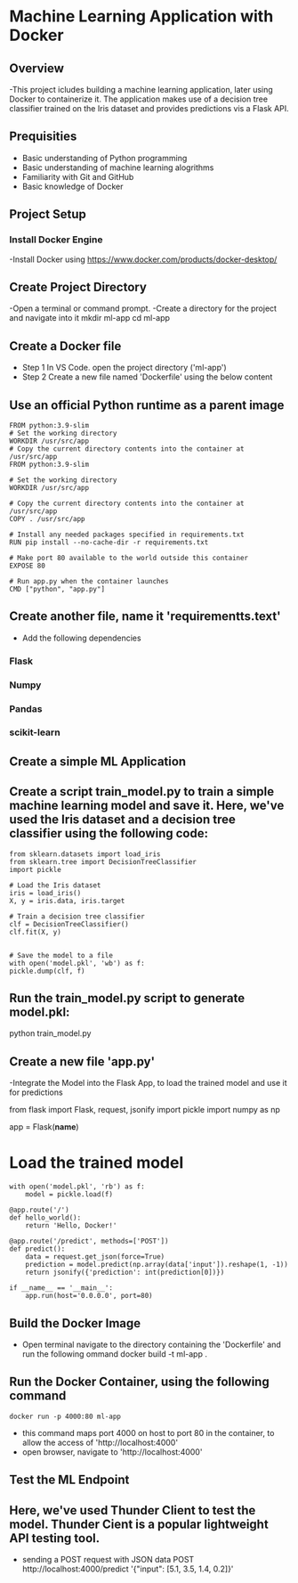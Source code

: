 # Machine Learning Application with Docker 

## Overview
-This project icludes building a machine learning application, later using Docker to containerize it. The application makes use of a decision tree classifier trained on the Iris dataset and provides predictions vis a Flask API.

## Prequisities 
- Basic understanding of Python programming
- Basic understanding of machine learning alogrithms
- Familiarity with Git and GitHub
- Basic knowledge of Docker

## Project Setup

### Install Docker Engine
-Install Docker using https://www.docker.com/products/docker-desktop/

## Create Project Directory 
-Open a terminal or command prompt.
-Create a directory for the project and navigate into it
    mkdir ml-app 
    cd ml-app

## Create a Docker file 
- Step 1 In VS Code. open the project directory ('ml-app')
- Step 2 Create a new file named 'Dockerfile' using the below content

## Use an official Python runtime as a parent image 
    FROM python:3.9-slim 
    # Set the working directory 
    WORKDIR /usr/src/app 
    # Copy the current directory contents into the container at /usr/src/app 
    FROM python:3.9-slim 

    # Set the working directory 
    WORKDIR /usr/src/app 

    # Copy the current directory contents into the container at /usr/src/app 
    COPY . /usr/src/app

    # Install any needed packages specified in requirements.txt 
    RUN pip install --no-cache-dir -r requirements.txt 

    # Make port 80 available to the world outside this container 
    EXPOSE 80 

    # Run app.py when the container launches 
    CMD ["python", "app.py"]

## Create another file, name it 'requirementts.text'
- Add the following dependencies
### Flask
### Numpy
### Pandas
### scikit-learn

## Create a simple ML Application
## Create a script train_model.py to train a simple machine learning model and save it. Here, we've used the Iris dataset and a decision tree classifier using the following code:
    from sklearn.datasets import load_iris
    from sklearn.tree import DecisionTreeClassifier
    import pickle 

    # Load the Iris dataset
    iris = load_iris()
    X, y = iris.data, iris.target

    # Train a decision tree classifier
    clf = DecisionTreeClassifier() 
    clf.fit(X, y) 


    # Save the model to a file 
    with open('model.pkl', 'wb') as f: 
    pickle.dump(clf, f) 

## Run the train_model.py script to generate model.pkl:
python train_model.py 

## Create a new file 'app.py' 
-Integrate the Model into the Flask App, to load the trained model and use it for predictions

from flask import Flask, request, jsonify
import pickle
import numpy as np

app = Flask(__name__) 

# Load the trained model 
    with open('model.pkl', 'rb') as f:
        model = pickle.load(f)

    @app.route('/') 
    def hello_world(): 
        return 'Hello, Docker!' 

    @app.route('/predict', methods=['POST']) 
    def predict(): 
        data = request.get_json(force=True) 
        prediction = model.predict(np.array(data['input']).reshape(1, -1)) 
        return jsonify({'prediction': int(prediction[0])}) 

    if __name__ == '__main__': 
        app.run(host='0.0.0.0', port=80) 

## Build the Docker Image 
- Open terminal navigate to the directory containing the 'Dockerfile' and run the following ommand 
    docker build -t ml-app .
## Run the Docker Container, using the following command 
    docker run -p 4000:80 ml-app
- this command maps port 4000 on host to port 80 in the container, to allow the access of 'http://localhost:4000'
- open browser, navigate to 'http://localhost:4000'
## Test the ML Endpoint 
## Here, we've used Thunder Client to test the model. Thunder Cient is a popular lightweight API testing tool.
- sending a POST request with JSON data
 POST http://localhost:4000/predict 
 '{"input": [5.1, 3.5, 1.4, 0.2]}'



